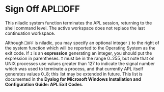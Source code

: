 




<h1 class="heading"><span class="name">Sign Off APL</span><span class="command">⎕OFF</span></h1>

This niladic system function terminates the APL session, returning to the shell command level.  The active workspace does not replace the last continuation workspace.


Although `⎕OFF` is niladic, you may specify an optional integer `I` to the right of the system function which will be reported to the Operating System as the exit code. If `I` is an **expression** generating an integer, you should put the expression in parentheses. `I` must be in the range 0..255, but note that on UNIX processes use values greater than 127 to indicate the signal number which was used to terminate a process, and that currently APL itself generates values 0..8; this list may be extended in future. This list is documented in the **Dyalog for Microsoft Windows Installation and Configuration Guide: APL Exit Codes**.



